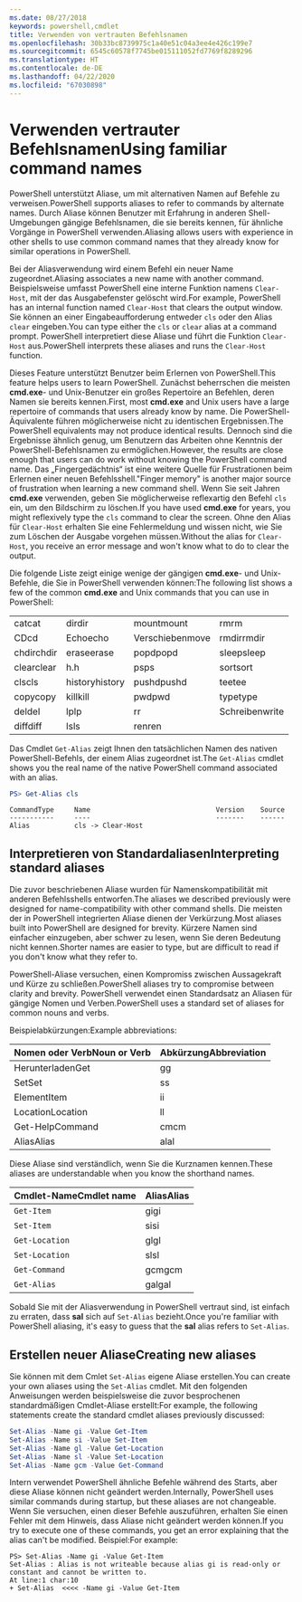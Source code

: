 ```yaml
---
ms.date: 08/27/2018
keywords: powershell,cmdlet
title: Verwenden von vertrauten Befehlsnamen
ms.openlocfilehash: 30b33bc8739975c1a40e51c04a3ee4e426c199e7
ms.sourcegitcommit: 6545c60578f7745be015111052fd7769f8289296
ms.translationtype: HT
ms.contentlocale: de-DE
ms.lasthandoff: 04/22/2020
ms.locfileid: "67030898"
---
```

# <a name="using-familiar-command-names"></a><span data-ttu-id="093c8-103">Verwenden vertrauter Befehlsnamen</span><span class="sxs-lookup"><span data-stu-id="093c8-103">Using familiar command names</span></span>

<span data-ttu-id="093c8-104">PowerShell unterstützt Aliase, um mit alternativen Namen auf Befehle zu verweisen.</span><span class="sxs-lookup"><span data-stu-id="093c8-104">PowerShell supports aliases to refer to commands by alternate names.</span></span> <span data-ttu-id="093c8-105">Durch Aliase können Benutzer mit Erfahrung in anderen Shell-Umgebungen gängige Befehlsnamen, die sie bereits kennen, für ähnliche Vorgänge in PowerShell verwenden.</span><span class="sxs-lookup"><span data-stu-id="093c8-105">Aliasing allows users with experience in other shells to use common command names that they already know for similar operations in PowerShell.</span></span>

<span data-ttu-id="093c8-106">Bei der Aliasverwendung wird einem Befehl ein neuer Name zugeordnet.</span><span class="sxs-lookup"><span data-stu-id="093c8-106">Aliasing associates a new name with another command.</span></span> <span data-ttu-id="093c8-107">Beispielsweise umfasst PowerShell eine interne Funktion namens `Clear-Host`, mit der das Ausgabefenster gelöscht wird.</span><span class="sxs-lookup"><span data-stu-id="093c8-107">For example, PowerShell has an internal function named `Clear-Host` that clears the output window.</span></span> <span data-ttu-id="093c8-108">Sie können an einer Eingabeaufforderung entweder `cls` oder den Alias `clear` eingeben.</span><span class="sxs-lookup"><span data-stu-id="093c8-108">You can type either the `cls` or `clear` alias at a command prompt.</span></span> <span data-ttu-id="093c8-109">PowerShell interpretiert diese Aliase und führt die Funktion `Clear-Host` aus.</span><span class="sxs-lookup"><span data-stu-id="093c8-109">PowerShell interprets these aliases and runs the `Clear-Host` function.</span></span>

<span data-ttu-id="093c8-110">Dieses Feature unterstützt Benutzer beim Erlernen von PowerShell.</span><span class="sxs-lookup"><span data-stu-id="093c8-110">This feature helps users to learn PowerShell.</span></span> <span data-ttu-id="093c8-111">Zunächst beherrschen die meisten **cmd.exe**- und Unix-Benutzer ein großes Repertoire an Befehlen, deren Namen sie bereits kennen.</span><span class="sxs-lookup"><span data-stu-id="093c8-111">First, most **cmd.exe** and Unix users have a large repertoire of commands that users already know by name.</span></span> <span data-ttu-id="093c8-112">Die PowerShell-Äquivalente führen möglicherweise nicht zu identischen Ergebnissen.</span><span class="sxs-lookup"><span data-stu-id="093c8-112">The PowerShell equivalents may not produce identical results.</span></span> <span data-ttu-id="093c8-113">Dennoch sind die Ergebnisse ähnlich genug, um Benutzern das Arbeiten ohne Kenntnis der PowerShell-Befehlsnamen zu ermöglichen.</span><span class="sxs-lookup"><span data-stu-id="093c8-113">However, the results are close enough that users can do work without knowing the PowerShell command name.</span></span> <span data-ttu-id="093c8-114">Das „Fingergedächtnis“ ist eine weitere Quelle für Frustrationen beim Erlernen einer neuen Befehlsshell.</span><span class="sxs-lookup"><span data-stu-id="093c8-114">"Finger memory" is another major source of frustration when learning a new command shell.</span></span> <span data-ttu-id="093c8-115">Wenn Sie seit Jahren **cmd.exe** verwenden, geben Sie möglicherweise reflexartig den Befehl `cls` ein, um den Bildschirm zu löschen.</span><span class="sxs-lookup"><span data-stu-id="093c8-115">If you have used **cmd.exe** for years, you might reflexively type the `cls` command to clear the screen.</span></span> <span data-ttu-id="093c8-116">Ohne den Alias für `Clear-Host` erhalten Sie eine Fehlermeldung und wissen nicht, wie Sie zum Löschen der Ausgabe vorgehen müssen.</span><span class="sxs-lookup"><span data-stu-id="093c8-116">Without the alias for `Clear-Host`, you receive an error message and won't know what to do to clear the output.</span></span>

<span data-ttu-id="093c8-117">Die folgende Liste zeigt einige wenige der gängigen **cmd.exe**- und Unix-Befehle, die Sie in PowerShell verwenden können:</span><span class="sxs-lookup"><span data-stu-id="093c8-117">The following list shows a few of the common **cmd.exe** and Unix commands that you can use in PowerShell:</span></span>

|||||
|-|-|-|-|
|<span data-ttu-id="093c8-118">cat</span><span class="sxs-lookup"><span data-stu-id="093c8-118">cat</span></span>|<span data-ttu-id="093c8-119">dir</span><span class="sxs-lookup"><span data-stu-id="093c8-119">dir</span></span>|<span data-ttu-id="093c8-120">mount</span><span class="sxs-lookup"><span data-stu-id="093c8-120">mount</span></span>|<span data-ttu-id="093c8-121">rm</span><span class="sxs-lookup"><span data-stu-id="093c8-121">rm</span></span>|
|<span data-ttu-id="093c8-122">CD</span><span class="sxs-lookup"><span data-stu-id="093c8-122">cd</span></span>|<span data-ttu-id="093c8-123">Echo</span><span class="sxs-lookup"><span data-stu-id="093c8-123">echo</span></span>|<span data-ttu-id="093c8-124">Verschieben</span><span class="sxs-lookup"><span data-stu-id="093c8-124">move</span></span>|<span data-ttu-id="093c8-125">rmdir</span><span class="sxs-lookup"><span data-stu-id="093c8-125">rmdir</span></span>|
|<span data-ttu-id="093c8-126">chdir</span><span class="sxs-lookup"><span data-stu-id="093c8-126">chdir</span></span>|<span data-ttu-id="093c8-127">erase</span><span class="sxs-lookup"><span data-stu-id="093c8-127">erase</span></span>|<span data-ttu-id="093c8-128">popd</span><span class="sxs-lookup"><span data-stu-id="093c8-128">popd</span></span>|<span data-ttu-id="093c8-129">sleep</span><span class="sxs-lookup"><span data-stu-id="093c8-129">sleep</span></span>|
|<span data-ttu-id="093c8-130">clear</span><span class="sxs-lookup"><span data-stu-id="093c8-130">clear</span></span>|<span data-ttu-id="093c8-131">h.</span><span class="sxs-lookup"><span data-stu-id="093c8-131">h</span></span>|<span data-ttu-id="093c8-132">ps</span><span class="sxs-lookup"><span data-stu-id="093c8-132">ps</span></span>|<span data-ttu-id="093c8-133">sort</span><span class="sxs-lookup"><span data-stu-id="093c8-133">sort</span></span>|
|<span data-ttu-id="093c8-134">cls</span><span class="sxs-lookup"><span data-stu-id="093c8-134">cls</span></span>|<span data-ttu-id="093c8-135">history</span><span class="sxs-lookup"><span data-stu-id="093c8-135">history</span></span>|<span data-ttu-id="093c8-136">pushd</span><span class="sxs-lookup"><span data-stu-id="093c8-136">pushd</span></span>|<span data-ttu-id="093c8-137">tee</span><span class="sxs-lookup"><span data-stu-id="093c8-137">tee</span></span>|
|<span data-ttu-id="093c8-138">copy</span><span class="sxs-lookup"><span data-stu-id="093c8-138">copy</span></span>|<span data-ttu-id="093c8-139">kill</span><span class="sxs-lookup"><span data-stu-id="093c8-139">kill</span></span>|<span data-ttu-id="093c8-140">pwd</span><span class="sxs-lookup"><span data-stu-id="093c8-140">pwd</span></span>|<span data-ttu-id="093c8-141">type</span><span class="sxs-lookup"><span data-stu-id="093c8-141">type</span></span>|
|<span data-ttu-id="093c8-142">del</span><span class="sxs-lookup"><span data-stu-id="093c8-142">del</span></span>|<span data-ttu-id="093c8-143">lp</span><span class="sxs-lookup"><span data-stu-id="093c8-143">lp</span></span>|<span data-ttu-id="093c8-144">r</span><span class="sxs-lookup"><span data-stu-id="093c8-144">r</span></span>|<span data-ttu-id="093c8-145">Schreiben</span><span class="sxs-lookup"><span data-stu-id="093c8-145">write</span></span>|
|<span data-ttu-id="093c8-146">diff</span><span class="sxs-lookup"><span data-stu-id="093c8-146">diff</span></span>|<span data-ttu-id="093c8-147">ls</span><span class="sxs-lookup"><span data-stu-id="093c8-147">ls</span></span>|<span data-ttu-id="093c8-148">ren</span><span class="sxs-lookup"><span data-stu-id="093c8-148">ren</span></span>||

<span data-ttu-id="093c8-149">Das Cmdlet `Get-Alias` zeigt Ihnen den tatsächlichen Namen des nativen PowerShell-Befehls, der einem Alias zugeordnet ist.</span><span class="sxs-lookup"><span data-stu-id="093c8-149">The `Get-Alias` cmdlet shows you the real name of the native PowerShell command associated with an alias.</span></span>

```powershell
PS> Get-Alias cls
```

```Output
CommandType     Name                               Version    Source
-----------     ----                               -------    ------
Alias           cls -> Clear-Host
```

## <a name="interpreting-standard-aliases"></a><span data-ttu-id="093c8-150">Interpretieren von Standardaliasen</span><span class="sxs-lookup"><span data-stu-id="093c8-150">Interpreting standard aliases</span></span>

<span data-ttu-id="093c8-151">Die zuvor beschriebenen Aliase wurden für Namenskompatibilität mit anderen Befehlsshells entworfen.</span><span class="sxs-lookup"><span data-stu-id="093c8-151">The aliases we described previously were designed for name-compatibility with other command shells.</span></span>
<span data-ttu-id="093c8-152">Die meisten der in PowerShell integrierten Aliase dienen der Verkürzung.</span><span class="sxs-lookup"><span data-stu-id="093c8-152">Most aliases built into PowerShell are designed for brevity.</span></span> <span data-ttu-id="093c8-153">Kürzere Namen sind einfacher einzugeben, aber schwer zu lesen, wenn Sie deren Bedeutung nicht kennen.</span><span class="sxs-lookup"><span data-stu-id="093c8-153">Shorter names are easier to type, but are difficult to read if you don't know what they refer to.</span></span>

<span data-ttu-id="093c8-154">PowerShell-Aliase versuchen, einen Kompromiss zwischen Aussagekraft und Kürze zu schließen.</span><span class="sxs-lookup"><span data-stu-id="093c8-154">PowerShell aliases try to compromise between clarity and brevity.</span></span> <span data-ttu-id="093c8-155">PowerShell verwendet einen Standardsatz an Aliasen für gängige Nomen und Verben.</span><span class="sxs-lookup"><span data-stu-id="093c8-155">PowerShell uses a standard set of aliases for common nouns and verbs.</span></span>

<span data-ttu-id="093c8-156">Beispielabkürzungen:</span><span class="sxs-lookup"><span data-stu-id="093c8-156">Example abbreviations:</span></span>

| <span data-ttu-id="093c8-157">Nomen oder Verb</span><span class="sxs-lookup"><span data-stu-id="093c8-157">Noun or Verb</span></span> | <span data-ttu-id="093c8-158">Abkürzung</span><span class="sxs-lookup"><span data-stu-id="093c8-158">Abbreviation</span></span> |
|--------------|--------------|
| <span data-ttu-id="093c8-159">Herunterladen</span><span class="sxs-lookup"><span data-stu-id="093c8-159">Get</span></span>          | <span data-ttu-id="093c8-160">g</span><span class="sxs-lookup"><span data-stu-id="093c8-160">g</span></span>            |
| <span data-ttu-id="093c8-161">Set</span><span class="sxs-lookup"><span data-stu-id="093c8-161">Set</span></span>          | <span data-ttu-id="093c8-162">s</span><span class="sxs-lookup"><span data-stu-id="093c8-162">s</span></span>            |
| <span data-ttu-id="093c8-163">Element</span><span class="sxs-lookup"><span data-stu-id="093c8-163">Item</span></span>         | <span data-ttu-id="093c8-164">i</span><span class="sxs-lookup"><span data-stu-id="093c8-164">i</span></span>            |
| <span data-ttu-id="093c8-165">Location</span><span class="sxs-lookup"><span data-stu-id="093c8-165">Location</span></span>     | <span data-ttu-id="093c8-166">l</span><span class="sxs-lookup"><span data-stu-id="093c8-166">l</span></span>            |
| <span data-ttu-id="093c8-167">Get-Help</span><span class="sxs-lookup"><span data-stu-id="093c8-167">Command</span></span>      | <span data-ttu-id="093c8-168">cm</span><span class="sxs-lookup"><span data-stu-id="093c8-168">cm</span></span>           |
| <span data-ttu-id="093c8-169">Alias</span><span class="sxs-lookup"><span data-stu-id="093c8-169">Alias</span></span>        | <span data-ttu-id="093c8-170">al</span><span class="sxs-lookup"><span data-stu-id="093c8-170">al</span></span>           |

<span data-ttu-id="093c8-171">Diese Aliase sind verständlich, wenn Sie die Kurznamen kennen.</span><span class="sxs-lookup"><span data-stu-id="093c8-171">These aliases are understandable when you know the shorthand names.</span></span>

| <span data-ttu-id="093c8-172">Cmdlet-Name</span><span class="sxs-lookup"><span data-stu-id="093c8-172">Cmdlet name</span></span>    | <span data-ttu-id="093c8-173">Alias</span><span class="sxs-lookup"><span data-stu-id="093c8-173">Alias</span></span> |
|----------------|-------|
| `Get-Item`     | <span data-ttu-id="093c8-174">gi</span><span class="sxs-lookup"><span data-stu-id="093c8-174">gi</span></span>    |
| `Set-Item`     | <span data-ttu-id="093c8-175">si</span><span class="sxs-lookup"><span data-stu-id="093c8-175">si</span></span>    |
| `Get-Location` | <span data-ttu-id="093c8-176">gl</span><span class="sxs-lookup"><span data-stu-id="093c8-176">gl</span></span>    |
| `Set-Location` | <span data-ttu-id="093c8-177">sl</span><span class="sxs-lookup"><span data-stu-id="093c8-177">sl</span></span>    |
| `Get-Command`  | <span data-ttu-id="093c8-178">gcm</span><span class="sxs-lookup"><span data-stu-id="093c8-178">gcm</span></span>   |
| `Get-Alias`    | <span data-ttu-id="093c8-179">gal</span><span class="sxs-lookup"><span data-stu-id="093c8-179">gal</span></span>   |

<span data-ttu-id="093c8-180">Sobald Sie mit der Aliasverwendung in PowerShell vertraut sind, ist einfach zu erraten, dass **sal** sich auf `Set-Alias` bezieht.</span><span class="sxs-lookup"><span data-stu-id="093c8-180">Once you're familiar with PowerShell aliasing, it's easy to guess that the **sal** alias refers to `Set-Alias`.</span></span>

## <a name="creating-new-aliases"></a><span data-ttu-id="093c8-181">Erstellen neuer Aliase</span><span class="sxs-lookup"><span data-stu-id="093c8-181">Creating new aliases</span></span>

<span data-ttu-id="093c8-182">Sie können mit dem Cmlet `Set-Alias` eigene Aliase erstellen.</span><span class="sxs-lookup"><span data-stu-id="093c8-182">You can create your own aliases using the `Set-Alias` cmdlet.</span></span> <span data-ttu-id="093c8-183">Mit den folgenden Anweisungen werden beispielsweise die zuvor besprochenen standardmäßigen Cmdlet-Aliase erstellt:</span><span class="sxs-lookup"><span data-stu-id="093c8-183">For example, the following statements create the standard cmdlet aliases previously discussed:</span></span>

```powershell
Set-Alias -Name gi -Value Get-Item
Set-Alias -Name si -Value Set-Item
Set-Alias -Name gl -Value Get-Location
Set-Alias -Name sl -Value Set-Location
Set-Alias -Name gcm -Value Get-Command
```

<span data-ttu-id="093c8-184">Intern verwendet PowerShell ähnliche Befehle während des Starts, aber diese Aliase können nicht geändert werden.</span><span class="sxs-lookup"><span data-stu-id="093c8-184">Internally, PowerShell uses similar commands during startup, but these aliases are not changeable.</span></span>
<span data-ttu-id="093c8-185">Wenn Sie versuchen, einen dieser Befehle auszuführen, erhalten Sie einen Fehler mit dem Hinweis, dass Aliase nicht geändert werden können.</span><span class="sxs-lookup"><span data-stu-id="093c8-185">If you try to execute one of these commands, you get an error explaining that the alias can't be modified.</span></span> <span data-ttu-id="093c8-186">Beispiel:</span><span class="sxs-lookup"><span data-stu-id="093c8-186">For example:</span></span>

```
PS> Set-Alias -Name gi -Value Get-Item
Set-Alias : Alias is not writeable because alias gi is read-only or constant and cannot be written to.
At line:1 char:10
+ Set-Alias  <<<< -Name gi -Value Get-Item
```
